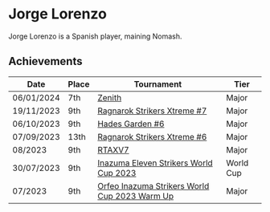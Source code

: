 # Jorge Lorenzo

Jorge Lorenzo is a Spanish player, maining Nomash.

## Achievements

|Date|Place|Tournament|Tier|
|-|-|-|-|
| 06/01/2024 | 7th | [Zenith](/inapedia/tournaments/misc/zenith.md) | Major |
| 19/11/2023 | 9th | [Ragnarok Strikers Xtreme #7](/inapedia/tournaments/ragna/ragnax7.md) | Major |
| 06/10/2023 | 9th | [Hades Garden #6](/inapedia/tournaments/hg/hg6.md) | Major |
| 07/09/2023 | 13th | [Ragnarok Strikers Xtreme #6](/inapedia/tournaments/ragna/ragnax6.md) | Major |
| 08/2023 | 9th | [RTAXV7](/inapedia/tournaments/rtaxv/rtaxv7.md) | Major |
| 30/07/2023 | 9th | [Inazuma Eleven Strikers World Cup 2023](/inapedia/tournaments/worldcup23.md) | World Cup |
| 07/2023 | 9th | [Orfeo Inazuma Strikers World Cup 2023 Warm Up](/inapedia/tournaments/misc/orfeowc.md) | Major |
